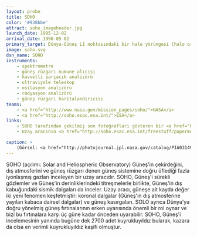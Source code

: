 ```yaml
---
layout: probe
title: SOHO
color: '#938bbe'
attract: soho_imageheader.jpg
launch_date: 1995-12-02
arrival_date: 1996-05-02
primary_target: Dünya-Güneş L1 noktasındaki bir hale yörüngesi (halo orbit)
image: soho.svg
dsn_name: SOHO
instruments:
    - spektrometre
    - güneş rüzgarı numune alıcısı
    - kuvvetli parçacık analizörü
    - ultraviyole teleskop
    - osilasyon analizörü
    - radyasyon analizörü
    - güneş rüzgarı haritalandırıcısı
teams:
    - <a href="http://www.nasa.gov/mission_pages/soho/">NASA</a>
    - <a href="http://soho.esac.esa.int/">ESA</a>
links:
    - SOHO tarafından çekilmiş son fotoğrafları gösteren bir <a href="https://itunes.apple.com/WebObjects/MZStore.woa/wa/viewSoftware?id=356679615&mt=8">iPhone</a> uygulaması
    - Uzay aracının <a href="http://soho.esac.esa.int/freestuff/papermod.pdf">kağıttan yapılmış bir modeli</a>

caption: >
    (Görsel: <a href="http://photojournal.jpl.nasa.gov/catalog/PIA03149">Güneş'teki bir patlamanın</a> SOHO tarafından çekilmiş ultraviyole görüntüsü, ESA/NASA/SOHO)
---
```

SOHO (açılımı: Solar and Heliospheric Observatory) Güneş'in çekirdeğini, dış atmosferini ve güneş rüzgarı denen güneş sistemine doğru üflediği fazla iyonlaşmış gazları inceleyen bir uzay aracıdır. SOHO, Güneş'i sürekli gözlemler ve Güneş'in derinliklerindeki titreşmelerle birlikte, Güneş'in dış kabuğundaki sismik dalgaları da inceler. Uzay aracı, güneşe ait kayda değer iki yeni fenomen keşfetmiştir: koronal dalgalar (Güneş'in dış atmosferine yayılan kabaca dairsel dalgalar) ve güneş kasırgaları. SOLO ayrıca Dünya'ya doğru yönelmiş güneş fırtınalarının erken uyarısında önemli bir rol oynar ve bizi bu fırtınalara karşı üç güne kadar önceden uyarabilir. SOHO, Güneş'i incelemesinin yanında bugüne dek 2700 adet kuyrukluyıldız bularak, kazara da olsa en verimli kuyrukluyıldız kaşifi olmuştur.
